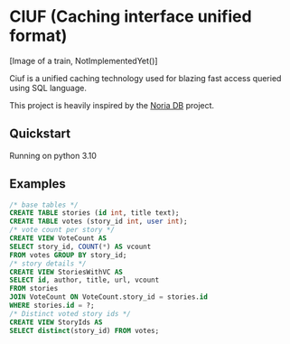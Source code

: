 # CIUF (Caching interface unified format)
[Image of a train, NotImplementedYet()]

Ciuf is a unified caching technology used for blazing fast access queried using SQL language.

This project is heavily inspired by the [Noria DB](https://github.com/mit-pdos/noria) project.

## Quickstart
Running on python 3.10

## Examples
```sql
/* base tables */
CREATE TABLE stories (id int, title text);
CREATE TABLE votes (story_id int, user int);
/* vote count per story */
CREATE VIEW VoteCount AS
SELECT story_id, COUNT(*) AS vcount
FROM votes GROUP BY story_id;
/* story details */
CREATE VIEW StoriesWithVC AS
SELECT id, author, title, url, vcount
FROM stories
JOIN VoteCount ON VoteCount.story_id = stories.id
WHERE stories.id = ?;
/* Distinct voted story ids */
CREATE VIEW StoryIds AS
SELECT distinct(story_id) FROM votes;
```
